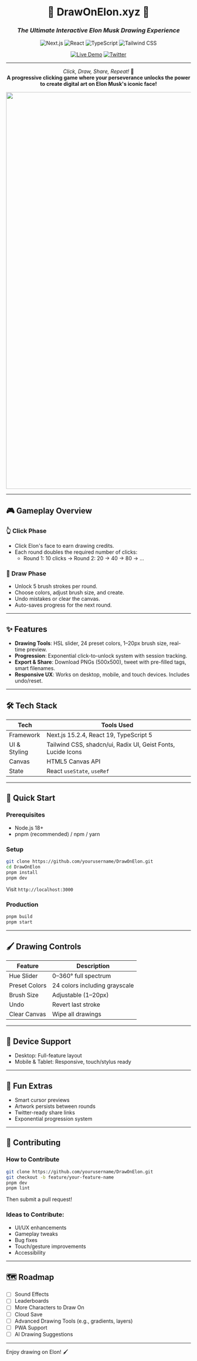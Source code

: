 <div align="center">

# 🚀 DrawOnElon.xyz 🎨  
### *The Ultimate Interactive Elon Musk Drawing Experience*

![Next.js](https://img.shields.io/badge/Next.js-15.2.4-black?style=for-the-badge&logo=next.js&logoColor=white)
![React](https://img.shields.io/badge/React-19-61DAFB?style=for-the-badge&logo=react&logoColor=black)
![TypeScript](https://img.shields.io/badge/TypeScript-5-blue?style=for-the-badge&logo=typescript&logoColor=white)
![Tailwind CSS](https://img.shields.io/badge/Tailwind_CSS-3.4.17-38B2AC?style=for-the-badge&logo=tailwind-css&logoColor=white)

[![Live Demo](https://img.shields.io/badge/🌟_Live_Demo-Visit_Site-FF6B9D?style=for-the-badge)](https://drawonelon.xyz)
[![Twitter](https://img.shields.io/badge/🐦_Share-Twitter-1DA1F2?style=for-the-badge)](https://twitter.com)

---

*Click, Draw, Share, Repeat!* 🔄  
**A progressive clicking game where your perseverance unlocks the power to create digital art on Elon Musk's iconic face!**

<img width="1919" height="1079" alt="image (12)" src="https://github.com/user-attachments/assets/ba24b5dc-efa6-43ad-82a8-18d5f53bd20b" />

</div>

---

## 🎮 Gameplay Overview

### 👆 Click Phase
- Click Elon's face to earn drawing credits.
- Each round doubles the required number of clicks:
  - Round 1: 10 clicks → Round 2: 20 → 40 → 80 → ...

### 🎨 Draw Phase
- Unlock 5 brush strokes per round.
- Choose colors, adjust brush size, and create.
- Undo mistakes or clear the canvas.
- Auto-saves progress for the next round.

---

## ✨ Features

- **Drawing Tools**: HSL slider, 24 preset colors, 1–20px brush size, real-time preview.
- **Progression**: Exponential click-to-unlock system with session tracking.
- **Export & Share**: Download PNGs (500x500), tweet with pre-filled tags, smart filenames.
- **Responsive UX**: Works on desktop, mobile, and touch devices. Includes undo/reset.

---

## 🛠️ Tech Stack

| Tech        | Tools Used |
|-------------|------------|
| Framework   | Next.js 15.2.4, React 19, TypeScript 5 |
| UI & Styling| Tailwind CSS, shadcn/ui, Radix UI, Geist Fonts, Lucide Icons |
| Canvas      | HTML5 Canvas API |
| State       | React `useState`, `useRef` |

---

## 🚀 Quick Start

### Prerequisites
- Node.js 18+
- pnpm (recommended) / npm / yarn

### Setup

```bash
git clone https://github.com/yourusername/DrawOnElon.git
cd DrawOnElon
pnpm install
pnpm dev
````

Visit `http://localhost:3000`

### Production

```bash
pnpm build
pnpm start
```

---

## 🖌️ Drawing Controls

| Feature       | Description                   |
| ------------- | ----------------------------- |
| Hue Slider    | 0–360° full spectrum          |
| Preset Colors | 24 colors including grayscale |
| Brush Size    | Adjustable (1–20px)           |
| Undo          | Revert last stroke            |
| Clear Canvas  | Wipe all drawings             |

---

## 📱 Device Support

* Desktop: Full-feature layout
* Mobile & Tablet: Responsive, touch/stylus ready

---

## 🥚 Fun Extras

* Smart cursor previews
* Artwork persists between rounds
* Twitter-ready share links
* Exponential progression system

---

## 🤝 Contributing

### How to Contribute

```bash
git clone https://github.com/yourusername/DrawOnElon.git
git checkout -b feature/your-feature-name
pnpm dev
pnpm lint
```

Then submit a pull request!

### Ideas to Contribute:

* UI/UX enhancements
* Gameplay tweaks
* Bug fixes
* Touch/gesture improvements
* Accessibility

---

## 🗺️ Roadmap

* [ ] Sound Effects
* [ ] Leaderboards
* [ ] More Characters to Draw On
* [ ] Cloud Save
* [ ] Advanced Drawing Tools (e.g., gradients, layers)
* [ ] PWA Support
* [ ] AI Drawing Suggestions

---

Enjoy drawing on Elon! 🖌️
